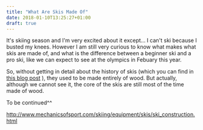 ```yaml
---
title: "What Are Skis Made Of"
date: 2018-01-10T13:25:27+01:00
draft: true
---
```

It's skiing season and I'm very excited about it except... I can't ski because I busted my knees. However I am still very curious to know what makes 
what skis are made of, and what is the difference between a beginner ski and a pro ski, like we can expect to see at the olympics in Febuary this year.

So, without getting in detail about the history of skis (which you can find in [this blog post](https://sciathlon.github.io/post/the-history-of-skiing/) ),
they used to be made entirely of wood. But actually, although we cannot see it, the core of the skis are still most of the time made of wood. 

To be continued^^

http://www.mechanicsofsport.com/skiing/equipment/skis/ski_construction.html

